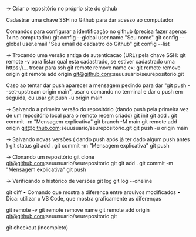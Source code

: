 -> Criar o repositório no próprio site do github

Cadastrar uma chave SSH no Github para dar acesso ao computador

Comandos para configurar a identificação no github (precisa fazer apenas 1x no computador)
git config --global user.name "Seu nome"
git config --global user.email "Seu email de cadastro do Github"
git config --list

-> Trocando uma versão antiga de autenticacao (URL) pela chave SSH:
git remote -v 					para listar qual esta cadastrado, se estiver cadastrado uma https://... trocar para ssh
git remote remove name			ex: git remote remove origin
git remote add origin git@github.com:seuusuario/seurepositorio.git		

Caso ao tentar dar push aparecer a mensagem pedindo para dar "git push --set-upstream origin main", usar o comando no terminal e dar o push em seguida, ou usar git push -u origin main


-> Salvando a primeira versão do repositório (dando push pela primeira vez de um repositório local para o remoto recem criado)
git init
git add .
git commit -m "Mensagem explicativa"
git branch -M main
git remote add origin git@github.com:seuusuario/seurepositorio.git
git push -u origin main

-> Salvando novas versões ( dando push após já ter dado algum push antes )
git status
git add .
git commit -m "Mensagem explicativa"
git push


-> Clonando um repositório
git clone git@github.com:seuusuario/seurepositorio.git
git add .
git commit -m "Mensagem explicativa"
git push



-> Verificando o histórico de versões
git log
git log --oneline


git diff
• Comando que mostra a diferença entre arquivos modificados
• Dica: utilizar o VS Code, que mostra graficamente as diferenças

git remote -v
git remote remove name
git remote add origin git@github.com:seuusuario/seurepositorio.git

git checkout
(incompleto) 
